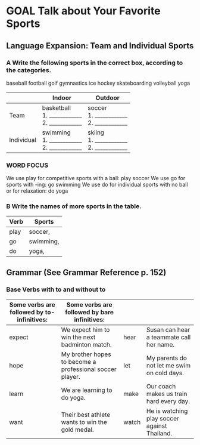 # GOAL Talk about Your Favorite Sports

## Language Expansion: Team and Individual Sports

### A Write the following sports in the correct box, according to the categories.

baseball  football  golf  gymnastics  ice hockey  skateboarding  volleyball  yoga

|        | Indoor | Outdoor |
|--------|--------|---------|
| Team   | basketball<br>1. ____________<br>2. ____________ | soccer<br>1. ____________<br>2. ____________ |
| Individual | swimming<br>1. ____________<br>2. ____________ | skiing<br>1. ____________<br>2. ____________ |

### WORD FOCUS
We use play for competitive sports with a ball: play soccer
We use go for sports with -ing: go swimming
We use do for individual sports with no ball or for relaxation: do yoga

### B Write the names of more sports in the table.

| Verb | Sports |
|------|--------|
| play | soccer, |
| go   | swimming, |
| do   | yoga, |

## Grammar (See Grammar Reference p. 152)

### Base Verbs with to and without to

| Some verbs are followed by to-infinitives: | Some verbs are followed by bare infinitives: | | |
|-------------------------------------------|----------------------------------------------|---|---|
| expect | We expect him to win the next badminton match. | hear | Susan can hear a teammate call her name. |
| hope | My brother hopes to become a professional soccer player. | let | My parents do not let me swim on cold days. |
| learn | We are learning to do yoga. | make | Our coach makes us train hard every day. |
| want | Their best athlete wants to win the gold medal. | watch | He is watching play soccer against Thailand. |